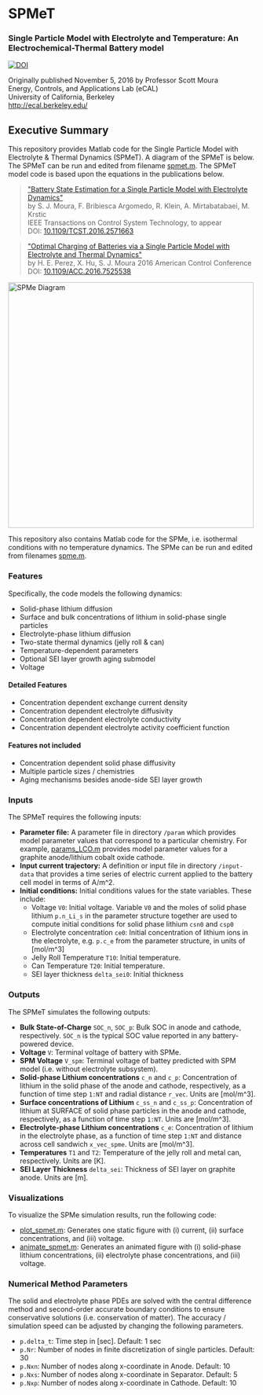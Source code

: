 # SPMeT
### Single Particle Model with Electrolyte and Temperature: An Electrochemical-Thermal Battery model
[![DOI](https://zenodo.org/badge/DOI/10.5281/zenodo.164958.svg)](https://doi.org/10.5281/zenodo.164958)

Originally published November 5, 2016 by Professor Scott Moura  
Energy, Controls, and Applications Lab (eCAL)  
University of California, Berkeley  
http://ecal.berkeley.edu/  

## Executive Summary
This repository provides Matlab code for the Single Particle Model with Electrolyte & Thermal Dynamics (SPMeT). A diagram of the SPMeT is below. The SPMeT can be run and edited from filename [spmet.m](spmet.m). The SPMeT model code is based upon the equations in the publications below.  

> ["Battery State Estimation for a Single Particle Model with Electrolyte Dynamics"](https://ecal.berkeley.edu/pubs/SPMe-Obs-Journal-Final.pdf)  
> by S. J. Moura, F. Bribiesca Argomedo, R. Klein, A. Mirtabatabaei, M. Krstic  
> IEEE Transactions on Control System Technology, to appear  
> DOI: [10.1109/TCST.2016.2571663](http://dx.doi.org/10.1109/TCST.2016.2571663)  

> ["Optimal Charging of Batteries via a Single Particle Model with Electrolyte and Thermal Dynamics"](https://ecal.berkeley.edu/pubs/ACC16-SPMeT-FastChg.pdf)  
> by H. E. Perez, X. Hu, S. J. Moura
> 2016 American Control Conference
> DOI: [10.1109/ACC.2016.7525538](http://dx.doi.org/10.1109/ACC.2016.7525538)  

<img src="../../img/SPMe.png" alt="SPMe Diagram" width="500px">

This repository also contains Matlab code for the SPMe, i.e. isothermal conditions with no temperature dynamics. The SPMe can be run and edited from filenames [spme.m](spme.m).

### Features
Specifically, the code models the following dynamics:  
* Solid-phase lithium diffusion
* Surface and bulk concentrations of lithium in solid-phase single particles
* Electrolyte-phase lithium diffusion
* Two-state thermal dynamics (jelly roll & can)
* Temperature-dependent parameters
* Optional SEI layer growth aging submodel
* Voltage

#### Detailed Features
* Concentration dependent exchange current density
* Concentration dependent electrolyte diffusivity
* Concentration dependent electrolyte conductivity
* Concentration dependent electrolyte activity coefficient function  

#### Features not included
* Concentration dependent solid phase diffusivity
* Multiple particle sizes / chemistries
* Aging mechanisms besides anode-side SEI layer growth

### Inputs
The SPMeT requires the following inputs:  
* __Parameter file:__ A parameter file in directory ``/param`` which provides model parameter values that correspond to a particular chemistry. For example, [params_LCO.m](params_LCO.m) provides model parameter values for a graphite anode/lithium cobalt oxide cathode.
* __Input current trajectory:__ A definition or input file in directory ``/input-data`` that provides a time series of electric current applied to the battery cell model in terms of A/m^2.
* __Initial conditions:__ Initial conditions values for the state variables. These include:
  - Voltage ``V0``: Initial voltage. Variable ``V0`` and the moles of solid phase lithium ``p.n_Li_s`` in the parameter structure together are used to compute initial conditions for solid phase lithium ``csn0`` and ``csp0``
  - Electrolyte concentration ``ce0``: Initial concentration of lithium ions in the electrolyte, e.g. ``p.c_e`` from the parameter structure, in units of [mol/m^3]
  - Jelly Roll Temperature ``T10``: Initial temperature.
  - Can Temperature ``T20``: Initial temperature.
  - SEI layer thickness ``delta_sei0``: Initial thickness
 
### Outputs
The SPMeT simulates the following outputs:
* __Bulk State-of-Charge__ ``SOC_n``, ``SOC_p``: Bulk SOC in anode and cathode, respectively. ``SOC_n`` is the typical SOC value reported in any battery-powered device.
* __Voltage__ ``V``: Terminal voltage of battery with SPMe.
* __SPM Voltage__ ``V_spm``: Terminal voltage of battey predicted with SPM model (i.e. without electrolyte subsystem).
* __Solid-phase Lithium concentrations__ ``c_n`` and ``c_p``: Concentration of lithium in the solid phase of the anode and cathode, respectively, as a function of time step ``1:NT`` and radial distance ``r_vec``. Units are [mol/m^3].
* __Surface concentrations of Lithium__ ``c_ss_n`` and ``c_ss_p``: Concentration of lithium at SURFACE of solid phase particles in the anode and cathode, respectively, as a function of time step ``1:NT``. Units are [mol/m^3].
* __Electrolyte-phase Lithium concentrations__ ``c_e``: Concentration of lithium in the electrolyte phase, as a function of time step ``1:NT`` and distance across cell sandwich ``x_vec_spme``. Units are [mol/m^3].
* __Temperatures__ ``T1`` and ``T2``: Temperature of the jelly roll and metal can, respectively. Units are [K].
* __SEI Layer Thickness__ ``delta_sei``: Thickness of SEI layer on graphite anode. Units are [m].

### Visualizations
To visualize the SPMe simulation results, run the following code:
* [plot_spmet.m](plot_spmet.m): Generates one static figure with (i) current, (ii) surface concentrations, and (iii) voltage.
* [animate_spmet.m](animate_spmet.m): Generates an animated figure with (i) solid-phase lithium concentrations, (ii) electrolyte phase concentrations, and (iii) voltage.

### Numerical Method Parameters
The solid and electrolyte phase PDEs are solved with the central difference method and second-order accurate boundary conditions to ensure conservative solutions (i.e. conservation of matter). The accuracy / simulation speed can be adjusted by changing the following parameters.
* ``p.delta_t``: Time step in [sec]. Default: 1 sec
* ``p.Nr``: Number of nodes in finite discretization of single particles. Default: 30
* ``p.Nxn``: Number of nodes along x-coordinate in Anode. Default: 10
* ``p.Nxs``: Number of nodes along x-coordinate in Separator. Default: 5
* ``p.Nxp``: Number of nodes along x-coordinate in Cathode. Default: 10
